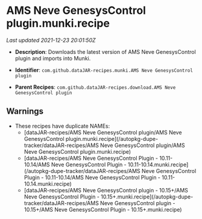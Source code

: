 # AMS Neve GenesysControl plugin.munki.recipe

_Last updated 2021-12-23 20:01:50Z_

- **Description**: Downloads the latest version of AMS Neve GenesysControl plugin and imports into Munki.

- **Identifier**: `com.github.dataJAR-recipes.munki.AMS Neve GenesysControl plugin`

- **Parent Recipes**: `com.github.dataJAR-recipes.download.AMS Neve GenesysControl plugin`


## Warnings

- These recipes have duplicate NAMEs:
    - [dataJAR-recipes/AMS Neve GenesysControl plugin/AMS Neve GenesysControl plugin.munki.recipe](/autopkg-dupe-tracker/dataJAR-recipes/AMS Neve GenesysControl plugin/AMS Neve GenesysControl plugin.munki.recipe)
    - [dataJAR-recipes/AMS Neve GenesysControl Plugin - 10.11-10.14/AMS Neve GenesysControl Plugin - 10.11-10.14.munki.recipe](/autopkg-dupe-tracker/dataJAR-recipes/AMS Neve GenesysControl Plugin - 10.11-10.14/AMS Neve GenesysControl Plugin - 10.11-10.14.munki.recipe)
    - [dataJAR-recipes/AMS Neve GenesysControl plugin - 10.15+/AMS Neve GenesysControl Plugin - 10.15+.munki.recipe](/autopkg-dupe-tracker/dataJAR-recipes/AMS Neve GenesysControl plugin - 10.15+/AMS Neve GenesysControl Plugin - 10.15+.munki.recipe)